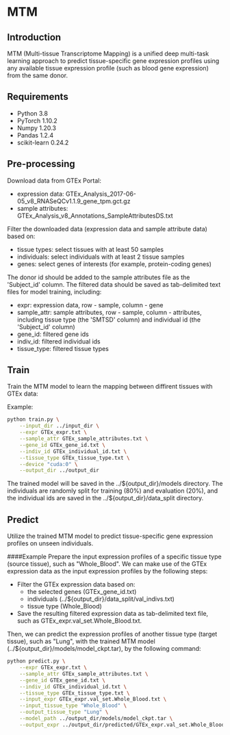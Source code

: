 # MTM
## Introduction

MTM (Multi-tissue Transcriptome Mapping) is a unified deep multi-task learning approach to predict tissue-specific gene expression profiles using any available tissue expression profile (such as blood gene expression) from the same donor.

## Requirements
- Python 3.8
- PyTorch 1.10.2
- Numpy 1.20.3
- Pandas 1.2.4
- scikit-learn 0.24.2

## Pre-processing
Download data from GTEx Portal:
- expression data: GTEx_Analysis_2017-06-05_v8_RNASeQCv1.1.9_gene_tpm.gct.gz
- sample attributes: GTEx_Analysis_v8_Annotations_SampleAttributesDS.txt

Filter the downloaded data (expression data and sample attribute data) based on:
- tissue types: select tissues with at least 50 samples
- individuals: select individuals with at least 2 tissue samples
- genes: select genes of interests (for example, protein-coding genes)

The donor id should be added to the sample attributes file as the 'Subject_id' column. The filtered data should be saved as tab-delimited text files for model training, including:
- expr: expression data, row - sample, column - gene
- sample_attr: sample attributes, row - sample, column - attributes, including tissue type (the 'SMTSD' column) and individual id (the 'Subject_id' column)
- gene_id: filtered gene ids
- indiv_id: filtered individual ids
- tissue_type: filtered tissue types

## Train
Train the MTM model to learn the mapping between diffirent tissues with GTEx data:

Example:
```bash
python train.py \
    --input_dir ../input_dir \
    --expr GTEx_expr.txt \
    --sample_attr GTEx_sample_attributes.txt \
    --gene_id GTEx_gene_id.txt \
    --indiv_id GTEx_individual_id.txt \
    --tissue_type GTEx_tissue_type.txt \
    --device "cuda:0" \
    --output_dir ../output_dir
```
The trained model will be saved in the ../\${output_dir}/models directory.
The individuals are randomly split for training (80%) and evaluation (20%), and the individual ids are saved in the ../\${output_dir}/data_split directory.
## Predict
Utilize the trained MTM model to predict tissue-specific gene expression profiles on unseen individuals.

####Example
Prepare the input expression profiles of a specific tissue type (source tissue), such as "Whole_Blood". We can make use of the GTEx expression data as the input expression profiles by the following steps:
- Filter the GTEx expression data based on:
    - the selected genes (GTEx_gene_id.txt)
    - individuals (../\${output_dir}/data_split/val_indivs.txt)
    - tissue type (Whole_Blood)
- Save the resulting filtered expression data as tab-delimited text file, such as GTEx_expr.val_set.Whole_Blood.txt.

Then, we can predict the expression profiles of another tissue type (target tissue), such as "Lung", with the trained MTM model (../\${output_dir}/models/model_ckpt.tar), by the following command:

```bash
python predict.py \
    --expr GTEx_expr.txt \
    --sample_attr GTEx_sample_attributes.txt \
    --gene_id GTEx_gene_id.txt \
    --indiv_id GTEx_individual_id.txt \
    --tissue_type GTEx_tissue_type.txt \
    --input_expr GTEx_expr.val_set.Whole_Blood.txt \
    --input_tissue_type "Whole_Blood" \
    --output_tissue_type "Lung" \
    --model_path ../output_dir/models/model_ckpt.tar \
    --output_expr ../output_dir/predicted/GTEx_expr.val_set.Whole_Blood.to.Lung.txt

```

